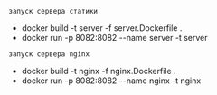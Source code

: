 ````
запуск сервера статики
````
- docker build -t server -f server.Dockerfile .
- docker run -p 8082:8082 --name server -t server

````
запуск сервера nginx
````
- docker build -t nginx -f nginx.Dockerfile .
- docker run -p 8082:8082 --name nginx -t nginx
